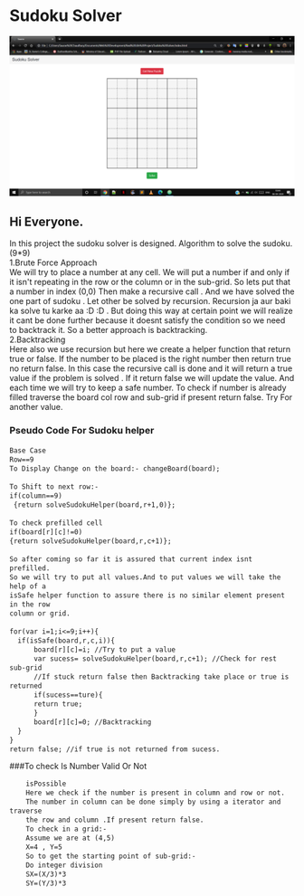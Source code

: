 # Sudoku Solver
![](sudoku.png)
## Hi Everyone.
In this project the sudoku solver is designed.
Algorithm to solve the sudoku. (9*9)<br/>
1.Brute Force Approach<br/>
We will try to place a number at any cell. We will put a number if and only if
it isn't repeating in the row or the column or in the sub-grid. So lets put that a number in index (0,0)
Then make a recursive call . And we have solved the one part of sudoku . Let other be solved by recursion.
Recursion ja aur baki ka solve tu karke aa :D :D .
But doing this way at certain point we will realize it cant be done further because it doesnt satisfy the
condition so we need to backtrack it. So a better approach is backtracking.<br/>
2.Backtracking<br/>
Here also we use recursion but here we create a helper function that return true or false. If the number to
be placed is the right number then return true no return false. In this case the recursive call is done and
it will return a true value if the problem is solved . If it return false we will update the value. And
each time we will try to keep a safe number.
To check if number is already filled traverse the board col row and sub-grid if present return false.
Try For another value.<br/>

### Pseudo Code For Sudoku helper

    Base Case
    Row==9
    To Display Change on the board:- changeBoard(board);

    To Shift to next row:-
    if(column==9)
     {return solveSudokuHelper(board,r+1,0)};

    To check prefilled cell
    if(board[r][c]!=0)
    {return solveSudokuHelper(board,r,c+1)};

    So after coming so far it is assured that current index isnt prefilled.
    So we will try to put all values.And to put values we will take the help of a
    isSafe helper function to assure there is no similar element present in the row
    column or grid.

    for(var i=1;i<=9;i++){
      if(isSafe(board,r,c,i)){
          board[r][c]=i; //Try to put a value
          var sucess= solveSudokuHelper(board,r,c+1); //Check for rest sub-grid
          //If stuck return false then Backtracking take place or true is returned
          if(sucess==ture){
          return true;
          }
          board[r][c]=0; //Backtracking
      }
    }
    return false; //if true is not returned from sucess.

###To check Is Number Valid Or Not
        
        isPossible
        Here we check if the number is present in column and row or not.
        The number in column can be done simply by using a iterator and traverse 
        the row and column .If present return false.
        To check in a grid:-
        Assume we are at (4,5)
        X=4 , Y=5
        So to get the starting point of sub-grid:-
        Do integer division
        SX=(X/3)*3
        SY=(Y/3)*3

